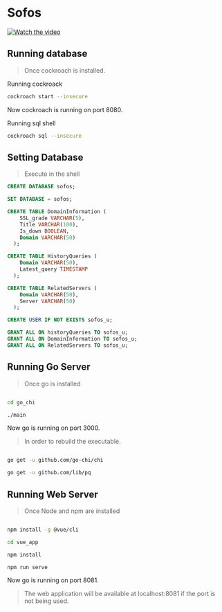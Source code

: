 # Sofos

[![Watch the video](https://i.ibb.co/NyLnxj4/Untitled-design.png)](https://www.youtube.com/watch?v=qmxDSp5-WMk)

## Running database

> Once cockroach is installed.

Running cockroack
```bash
cockroach start --insecure  
```

Now cockroach is running on port 8080.

Running sql shell
```bash
cockroach sql --insecure
```

## Setting Database

> Execute in the shell


```sql
CREATE DATABASE sofos;
```

```sql
SET DATABASE = sofos;
```


```sql
CREATE TABLE DomainInformation (
    SSL_grade VARCHAR(5),
    Title VARCHAR(100),
    Is_down BOOLEAN,
    Domain VARCHAR(50)
  );
```

```sql
CREATE TABLE HistoryQueries (
    Domain VARCHAR(50),
    Latest_query TIMESTAMP
  );
```

```sql
CREATE TABLE RelatedServers (
    Domain VARCHAR(50),
    Server VARCHAR(50)
  );
```

```sql
CREATE USER IF NOT EXISTS sofos_u;
```


```sql
GRANT ALL ON historyQueries TO sofos_u;
GRANT ALL ON DomainInformation TO sofos_u;
GRANT ALL ON RelatedServers TO sofos_u;
```

## Running Go Server

>  Once go is installed

```bash

cd go_chi

./main

```
Now go is running on port 3000.


> In order to rebuild the executable.

```bash

go get -u github.com/go-chi/chi

go get -u github.com/lib/pq

```


## Running Web Server

>  Once Node and npm are installed


```bash

npm install -g @vue/cli

cd vue_app

npm install

npm run serve
```

Now go is running on port 8081.


> The web application will be available at localhost:8081 if the port is not being used.
